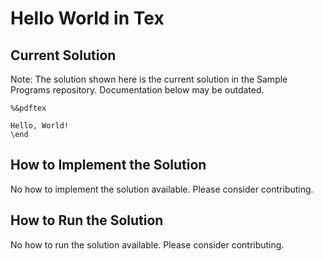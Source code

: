 # Hello World in Tex

## Current Solution

Note: The solution shown here is the current solution in the Sample Programs repository. Documentation below may be outdated.

```Tex
%&pdftex

Hello, World!
\end

```

## How to Implement the Solution

No how to implement the solution available. Please consider contributing.

## How to Run the Solution

No how to run the solution available. Please consider contributing.